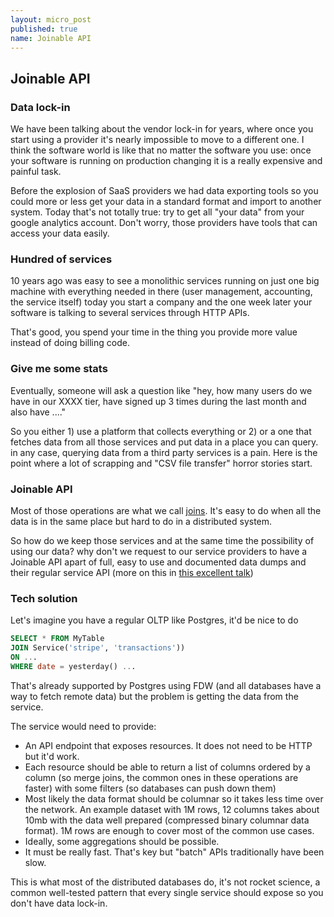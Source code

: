 ```yaml
---
layout: micro_post
published: true
name: Joinable API
---
```


## Joinable API

### Data lock-in

We have been talking about the vendor lock-in for years, where once you start using a provider it's
nearly impossible to move to a different one. I think the software world is like that no matter the
software you use: once your software is running on production changing it is a really expensive and painful task.

Before the explosion of SaaS providers we had data exporting tools so you could more or less get your data in a standard format and import to
another system. Today that's not totally true: try to get all "your data" from your google analytics
account. Don't worry, those providers have tools that can access your data easily.

### Hundred of services

10 years ago was easy to see a monolithic services running on just one big machine
with everything needed in there (user management, accounting, the service itself) today you start a company and
the one week later your software is talking to several services through HTTP APIs.

That's good, you spend your time in the thing you provide more value instead of doing billing code.

### Give me some stats

Eventually, someone will ask a question like "hey, how many users do we have in our XXXX tier, have
signed up 3 times during the last month and also have ...."

So you either 1) use a platform that collects everything or 2) or a one that fetches data from all those services and put data in a place you can query. in any case, querying data from a third party services is a pain. Here is the point where a lot of scrapping and "CSV file transfer" horror stories start.

### Joinable API

Most of those operations are what we call [joins](https://en.wikipedia.org/wiki/Join_(SQL)). It's
easy to do when all the data is in the same place but hard to do in a distributed system.

So how do we keep those services and at the same time the possibility of using our data?
why don't we request to our service providers to have a Joinable API apart of full, easy to use and
documented data dumps and their regular service API (more on this in [this excellent talk](https://www.youtube.com/watch?v=NQ5_NnrBHjo))

### Tech solution

Let's imagine you have a regular OLTP like Postgres, it'd be nice to do 

```sql
SELECT * FROM MyTable 
JOIN Service('stripe', 'transactions')) 
ON ... 
WHERE date = yesterday() ...
```


That's already supported by Postgres using FDW (and all databases have a way to fetch remote data)
but the problem is getting the data from the service.

The service would need to provide:

- An API endpoint that exposes resources. It does not need to be HTTP but it'd work.
- Each resource should be able to return a list of columns ordered by a column (so merge joins, the
  common ones in these operations are faster) with some filters (so databases can push down them)
- Most likely the data format should be columnar so it takes less time over the network. An example dataset with 1M rows, 12 columns takes about 10mb with the data well prepared (compressed binary columnar data format). 1M rows are enough to cover most of the common use cases.
- Ideally, some aggregations should be possible.
- It must be really fast. That's key but "batch" APIs traditionally have been slow.

This is what most of the distributed databases do, it's not rocket science, a common well-tested pattern that
every single service should expose so you don't have data lock-in.



